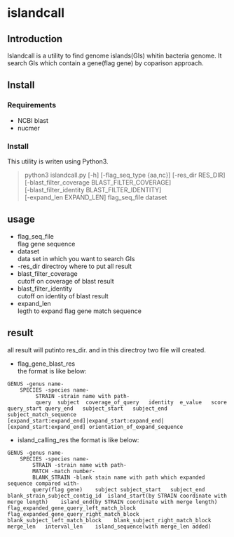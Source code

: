 # islandcall

## Introduction
Islandcall is a utility to find genome islands(GIs) whitin bacteria genome. It search GIs which contain a gene(flag gene) by coparison approach.
## Install
### Requirements
* NCBI blast
* nucmer  

### Install  
This utility is writen using Python3.  
>  python3 islandcall.py [-h] [-flag_seq_type {aa,nc}] [-res_dir RES_DIR]  
>                 [-blast_filter_coverage BLAST_FILTER_COVERAGE]  
>                 [-blast_filter_identity BLAST_FILTER_IDENTITY]  
>                 [-expand_len EXPAND_LEN] flag_seq_file dataset  

## usage
* flag_seq_file  
flag gene sequence
* dataset  
data set in which you want to search GIs
* -res_dir
directroy where to put all result
* blast_filter_coverage  
cutoff on coverage of blast result  
* blast_filter_identity  
cutoff on identity of blast result
* expand_len  
legth to expand flag gene match sequence

## result
all result will putinto res_dir. and in this directroy two file will created.  
* flag_gene_blast_res  
the format is like below:  

```
GENUS -genus name-  
    SPECIES -species name-  
         STRAIN -strain name with path-  
         query  subject  coverage_of_query   identity  e_value   score   query_start query_end   subject_start   subject_end subject_match_sequence  [expand_start:expand_end]|expand_start:expand_end|[expand_start:expand_end] orientation_of_expand_sequence         
```  

* island_calling_res
the format is like below:  

```
GENUS -genus name-  
    SPECIES -species name-
        STRAIN -strain name with path-
        MATCH -match number-
        BLANK_STRAIN -blank stain name with path which expanded sequence compared with-
        query(flag gene)    subject subject_start   subject_end blank_strain_subject_contig_id  island_start(by STRAIN coordinate with merge length)    island_end(by STRAIN coordinate with merge length)  flag_expanded_gene_query_left_match_block   flag_expanded_gene_query_right_match_block  blank_subject_left_match_block    blank_subject_right_match_block   merge_len   interval_len    island_sequence(with merge_len added)
```
